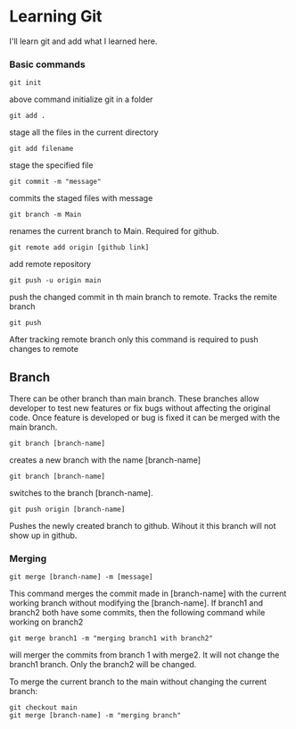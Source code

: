 # Learning Git
I'll learn git and add what I learned here.

### Basic commands
```
git init
```
above command initialize git in a folder
```
git add .
```
stage all the files in the current directory

```
git add filename
```
stage the specified file

```
git commit -m "message"
```
commits the staged files with message

```
git branch -m Main
```
renames the current branch to Main. Required for github.

```
git remote add origin [github link]
```
add remote repository
```
git push -u origin main
```
push the changed commit in th main branch to remote. Tracks the remite branch
```
git push
```
After tracking remote branch only this command is required to push changes to remote

## Branch
There can be other branch than main branch. These branches allow developer to test new features or fix bugs without affecting the original code. Once feature is developed or bug is fixed it can be merged with the main branch.
 
```
git branch [branch-name]
```
creates a new branch with the name [branch-name]
```
git branch [branch-name]
```
switches to the branch [branch-name].  
```
git push origin [branch-name]
```
Pushes the newly created branch to github. Wihout it this branch will not show up in github.

### Merging
```
git merge [branch-name] -m [message]
```
This command merges the commit made in [branch-name] with the current working branch without modifying the [branch-name].
If branch1 and branch2 both have some commits, then the following command while working on branch2
```
git merge branch1 -m "merging branch1 with branch2"
```
will merger the commits from branch 1 with merge2. It will not change the branch1 branch. Only the branch2 will be changed.  
  
To merge the current branch to the main without changing the current branch:
```
git checkout main
git merge [branch-name] -m "merging branch"
```

